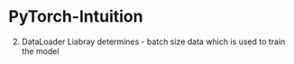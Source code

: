 # PyTorch-Intuition

2. DataLoader Liabray determines - batch size data which is used to train the model
